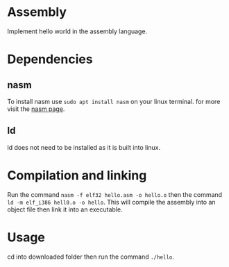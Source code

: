 # Assembly
Implement hello world in the assembly language.
# Dependencies
## nasm
To install nasm use ```sudo apt install nasm``` on your linux terminal. for more visit the [nasm page](https://www.nasm.us/).
## ld
ld does not need to be installed as it is built into linux.
# Compilation and linking
Run the command ```nasm -f elf32 hello.asm -o hello.o``` then the command ```ld -m elf_i386 hell0.o -o hello```. This will compile the assembly into an object file then link it into an executable.
# Usage
cd into downloaded folder then run the command ```./hello```.
